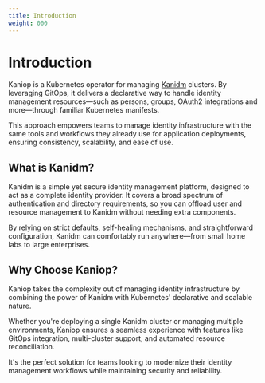 ```yaml
---
title: Introduction
weight: 000
---
```


# Introduction

Kaniop is a Kubernetes operator for managing [Kanidm](https://kanidm.com) clusters. By leveraging GitOps, it delivers a declarative way to handle identity management resources—such as persons, groups, OAuth2 integrations and more—through familiar Kubernetes manifests.

This approach empowers teams to manage identity infrastructure with the same tools and workflows they already use for application deployments, ensuring consistency, scalability, and ease of use.

## What is Kanidm?

Kanidm is a simple yet secure identity management platform, designed to act as a complete identity provider. It covers a broad spectrum of authentication and directory requirements, so you can offload user and resource management to Kanidm without needing extra components.

By relying on strict defaults, self-healing mechanisms, and straightforward configuration, Kanidm can comfortably run anywhere—from small home labs to large enterprises.

## Why Choose Kaniop?

Kaniop takes the complexity out of managing identity infrastructure by combining the power of Kanidm with Kubernetes' declarative and scalable nature.

Whether you're deploying a single Kanidm cluster or managing multiple environments, Kaniop ensures a seamless experience with features like GitOps integration, multi-cluster support, and automated resource reconciliation.

It's the perfect solution for teams looking to modernize their identity management workflows while maintaining security and reliability.
